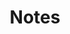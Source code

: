 ---
title: Notes
photograph:
  file: $21-08-05-Kroatien-3011.jpg
  name: Lilla & Zoli Lock
  socialmedia: /static/images/social-media/$Notes-2022.jpg
---
